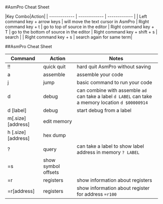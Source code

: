 #AsmPro Cheat Sheet

|Key Combo|Action|
| ------------- | ------------- | ------------- |
| Left command key + arrow keys | will move the text cursor in AsmPro
| Right command key + t | go to top of source in the editor
| Right command key + T | go to the bottom of source in the editor
| Right command key + shift + s | search |
| Right command key + s | search again for same term|

##AsmPro Cheat Sheet

| Command  | Action | Notes |
| ------------- | ------------- | ------------- |
| !!  | quick quit  | hard quit AsmPro without saving |
| a  | assemble  | assemble your code |
| j  | jump  | basic command to run your code |
| d | debug | can combine with assemble ```ad``` can take a label ```d LABEL```  can take a memory location ```d $00000914```
| d [label] | debug | start debug from a label |
| m[.size][address] | edit memory |
| h [.size][address] | hex dump|
| ? | query | can take a label to show label address in memory ```? LABEL```
| =s | show symbol offsets | 
| =r | registers | show information about registers |
| =r[address] | registers | show information about register for address ```=r100``` |

